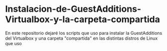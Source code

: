 # Instalacion-de-GuestAdditions-Virtualbox-y-la-carpeta-compartida
En este repositorio dejaré los scripts que uso para instalar la GuestAdditions del Virtualbox y una carpeta "compartida" en las distintas distros de Linux que uso
